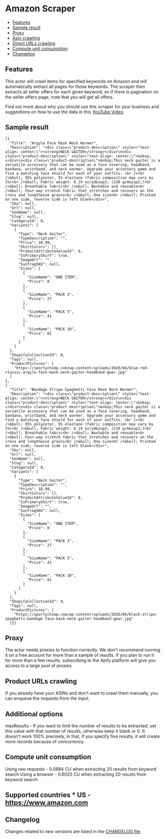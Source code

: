 # Amazon Scraper

- [Features](#features)
- [Sample result](#sample-result)
- [Proxy](#proxy)
- [Asin crawling](#asin-crawling)
- [Direct URLs crawling](#direct-urls-crawling)
- [Compute unit consumption](#compute-unit-consumption)
- [Changelog](#changelog)

## Features

This actor will crawl items for specified keywords on Amazon and will automatically extract all pages for those keywords. The scraper then extracts all seller offers for each given keyword, so if there is pagination on the seller offers page, note that you will get all offers.

Find out more about why you should use this scraper for your business and suggestions on how to use the data in this [YouTube Video](https://www.youtube.com/watch?v=BsidLZKdYWQ).

## Sample result
```
[{
  "Title": "Argyle Face Mask Neck Warmer",
  "Description": "<div class=\"product-description\" style=\"text-align: center;\"><strong>NECK GAITER</strong></div>\n<div class=\"product-description\" style=\"text-align: center;\">&nbsp;</div>\n<div class=\"product-description\">&nbsp;This neck gaiter is a versatile accessory that can be used as a face covering, headband, bandana, wristband, and neck warmer. Upgrade your accessory game and find a matching face shield for each of your outfits. <br /><br />&bull; 95% polyester, 5% elastane (fabric composition may vary by 1%)<br />&bull; Fabric weight: 6.19 oz/yd&sup2; (210 g/m&sup2;)<br />&bull; Breathable fabric<br />&bull; Washable and reusable<br />&bull; Four-way stretch fabric that stretches and recovers on the cross and lengthwise grains<br />&bull; One size<br />&bull; Printed on one side, reverse side is left blank</div>",
  "Sku": null,
  "Url": null,
  "SeoName": null,
  "Slug": null,
  "CategoryId": 0,
  "Variants": [
    {
      "Type": "Neck Gaiter",
      "TypeDescription": "",
      "Price": 18.99,
      "ShirtColors": [],
      "ProductAttributeValueId": 0,
      "IsPrimaryShirt": true,
      "ImageUrl": "",
      "SunfrogSKU": null,
      "Sizes": [
        {
          "SizeName": "ONE ITEM",
          "Price": 0
        },
        {
          "SizeName": "PACK 3",
          "Price": 27
        },
        {
          "SizeName": "PACK 5",
          "Price": 41
        },
        {
          "SizeName": "PACK 10",
          "Price": 81
        }
      ]
    }
  ],
  "ShopifyCollectionId": 0,
  "Tags": null,
  "ProductPictures": [
    "https://sportychimp.com/wp-content/uploads/2020/04/blue-red-classic-argyle-face-mask-neck-gaiter-headband-gear.jpg"
  ]
},
{
  "Title": "Bandage Stripe Spaghetti Face Mask Neck Warmer",
  "Description": "<div class=\"product-description\" style=\"text-align: center;\"><strong>NECK GAITER</strong></div>\n<div class=\"product-description\" style=\"text-align: center;\">&nbsp;</div>\n<div class=\"product-description\">&nbsp;This neck gaiter is a versatile accessory that can be used as a face covering, headband, bandana, wristband, and neck warmer. Upgrade your accessory game and find a matching face shield for each of your outfits. <br /><br />&bull; 95% polyester, 5% elastane (fabric composition may vary by 1%)<br />&bull; Fabric weight: 6.19 oz/yd&sup2; (210 g/m&sup2;)<br />&bull; Breathable fabric<br />&bull; Washable and reusable<br />&bull; Four-way stretch fabric that stretches and recovers on the cross and lengthwise grains<br />&bull; One size<br />&bull; Printed on one side, reverse side is left blank</div>",
  "Sku": null,
  "Url": null,
  "SeoName": null,
  "Slug": null,
  "CategoryId": 0,
  "Variants": [
    {
      "Type": "Neck Gaiter",
      "TypeDescription": "",
      "Price": 18.99,
      "ShirtColors": [],
      "ProductAttributeValueId": 0,
      "IsPrimaryShirt": true,
      "ImageUrl": "",
      "SunfrogSKU": null,
      "Sizes": [
        {
          "SizeName": "ONE ITEM",
          "Price": 0
        },
        {
          "SizeName": "PACK 3",
          "Price": 27
        },
        {
          "SizeName": "PACK 5",
          "Price": 41
        },
        {
          "SizeName": "PACK 10",
          "Price": 81
        }
      ]
    }
  ],
  "ShopifyCollectionId": 0,
  "Tags": null,
  "ProductPictures": [
    "https://sportychimp.com/wp-content/uploads/2020/04/black-stripe-spaghetti-bandage-face-mask-neck-gaiter-headband-gear.jpg"
  ]}]
```
## Proxy
The actor needs proxies to function correctly. We don't recommend running it on a free account for more than a sample of results. If you plan to run it for more than a few results, subscribing to the Apify platform will give you access to a large pool of proxies.


## Product URLs crawling
If you already have your ASINs and don't want to crawl them manually, you can enqueue the requests from the input.


## Additional options
maxResults - If you want to limit the number of results to be extracted, set this value with that number of results, otherwise keep it blank or 0. It doesn't work 100% precisely, in that, if you specify five results, it will create more records because of concurrency.

## Compute unit consumption
Using raw requests - 0.0884 CU when extracting 20 results from keyword search
Using a browser - 0.6025 CU when extracting 20 results from keyword search

## Supported countries * US - https://www.amazon.com


## Changelog
Changes related to new versions are listed in the [CHANGELOG file](https://github.com/VaclavRut/actor-amazon-crawler/blob/master/CHANGELOG.md).
